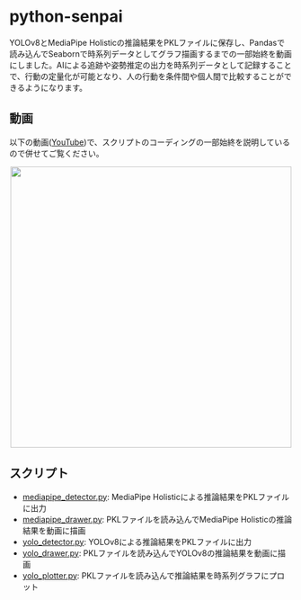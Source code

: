 # python-senpai

YOLOv8とMediaPipe Holisticの推論結果をPKLファイルに保存し、Pandasで読み込んでSeabornで時系列データとしてグラフ描画するまでの一部始終を動画にしました。AIによる追跡や姿勢推定の出力を時系列データとして記録することで、行動の定量化が可能となり、人の行動を条件間や個人間で比較することができるようになります。

## 動画

以下の動画([YouTube](https://youtu.be/3CYtbPIBzcI?si=NoCB__4hedZWYr4X))で、スクリプトのコーディングの一部始終を説明しているので併せてご覧ください。

<p align="center">
<a href="https://youtu.be/3CYtbPIBzcI?si=NoCB__4hedZWYr4X"><img src="http://img.youtube.com/vi/3CYtbPIBzcI/maxresdefault.jpg" width="500"></a>
</p>

## スクリプト

 - [mediapipe_detector.py](src/mediapipe_detector.py): MediaPipe Holisticによる推論結果をPKLファイルに出力
 - [mediapipe_drawer.py](src/mediapipe_drawer.py): PKLファイルを読み込んでMediaPipe Holisticの推論結果を動画に描画
 - [yolo_detector.py](src/yolo_detector.py): YOLOv8による推論結果をPKLファイルに出力
 - [yolo_drawer.py](src/yolo_drawer.py): PKLファイルを読み込んでYOLOv8の推論結果を動画に描画
 - [yolo_plotter.py](src/yolo_plotter.py): PKLファイルを読み込んで推論結果を時系列グラフにプロット
